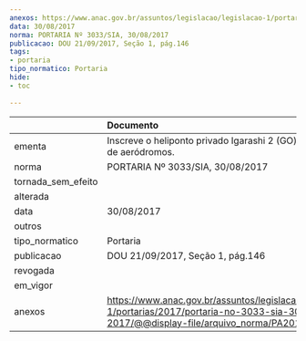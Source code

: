 ```yaml
---
anexos: https://www.anac.gov.br/assuntos/legislacao/legislacao-1/portarias/2017/portaria-no-3033-sia-30-08-2017/@@display-file/arquivo_norma/PA2017-3033.pdf
data: 30/08/2017
norma: PORTARIA Nº 3033/SIA, 30/08/2017
publicacao: DOU 21/09/2017, Seção 1, pág.146
tags:
- portaria
tipo_normatico: Portaria
hide: 
- toc 
 
---
```


|                    | Documento                                                                                                                                            |
|:-------------------|:-----------------------------------------------------------------------------------------------------------------------------------------------------|
| ementa             | Inscreve o heliponto privado Igarashi 2 (GO) no cadastro de aeródromos.                                                                              |
| norma              | PORTARIA Nº 3033/SIA, 30/08/2017                                                                                                                     |
| tornada_sem_efeito |                                                                                                                                                      |
| alterada           |                                                                                                                                                      |
| data               | 30/08/2017                                                                                                                                           |
| outros             |                                                                                                                                                      |
| tipo_normatico     | Portaria                                                                                                                                             |
| publicacao         | DOU 21/09/2017, Seção 1, pág.146                                                                                                                     |
| revogada           |                                                                                                                                                      |
| em_vigor           |                                                                                                                                                      |
| anexos             | https://www.anac.gov.br/assuntos/legislacao/legislacao-1/portarias/2017/portaria-no-3033-sia-30-08-2017/@@display-file/arquivo_norma/PA2017-3033.pdf |